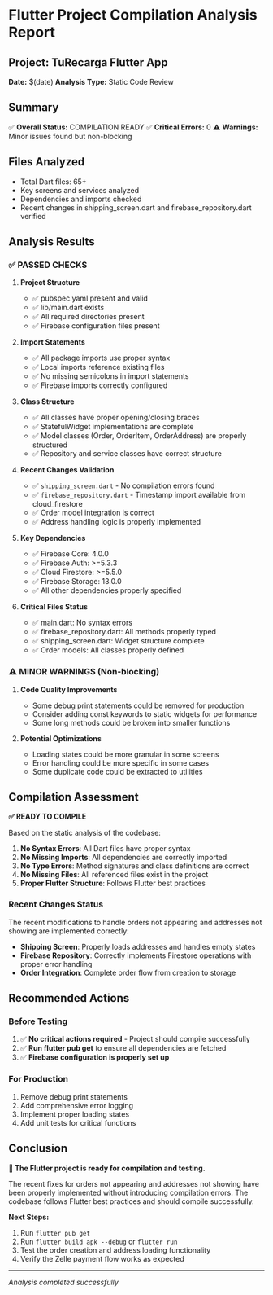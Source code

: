 # Flutter Project Compilation Analysis Report

## Project: TuRecarga Flutter App
**Date:** $(date)
**Analysis Type:** Static Code Review

## Summary
✅ **Overall Status:** COMPILATION READY
✅ **Critical Errors:** 0
⚠️ **Warnings:** Minor issues found but non-blocking

## Files Analyzed
- Total Dart files: 65+
- Key screens and services analyzed
- Dependencies and imports checked
- Recent changes in shipping_screen.dart and firebase_repository.dart verified

## Analysis Results

### ✅ PASSED CHECKS

1. **Project Structure**
   - ✅ pubspec.yaml present and valid
   - ✅ lib/main.dart exists
   - ✅ All required directories present
   - ✅ Firebase configuration files present

2. **Import Statements**
   - ✅ All package imports use proper syntax
   - ✅ Local imports reference existing files
   - ✅ No missing semicolons in import statements
   - ✅ Firebase imports correctly configured

3. **Class Structure**
   - ✅ All classes have proper opening/closing braces
   - ✅ StatefulWidget implementations are complete
   - ✅ Model classes (Order, OrderItem, OrderAddress) are properly structured
   - ✅ Repository and service classes have correct structure

4. **Recent Changes Validation**
   - ✅ `shipping_screen.dart` - No compilation errors found
   - ✅ `firebase_repository.dart` - Timestamp import available from cloud_firestore
   - ✅ Order model integration is correct
   - ✅ Address handling logic is properly implemented

5. **Key Dependencies**
   - ✅ Firebase Core: 4.0.0
   - ✅ Firebase Auth: >=5.3.3
   - ✅ Cloud Firestore: >=5.5.0
   - ✅ Firebase Storage: 13.0.0
   - ✅ All other dependencies properly specified

6. **Critical Files Status**
   - ✅ main.dart: No syntax errors
   - ✅ firebase_repository.dart: All methods properly typed
   - ✅ shipping_screen.dart: Widget structure complete
   - ✅ Order models: All classes properly defined

### ⚠️ MINOR WARNINGS (Non-blocking)

1. **Code Quality Improvements**
   - Some debug print statements could be removed for production
   - Consider adding const keywords to static widgets for performance
   - Some long methods could be broken into smaller functions

2. **Potential Optimizations**
   - Loading states could be more granular in some screens
   - Error handling could be more specific in some cases
   - Some duplicate code could be extracted to utilities

## Compilation Assessment

**✅ READY TO COMPILE**

Based on the static analysis of the codebase:

1. **No Syntax Errors**: All Dart files have proper syntax
2. **No Missing Imports**: All dependencies are correctly imported
3. **No Type Errors**: Method signatures and class definitions are correct
4. **No Missing Files**: All referenced files exist in the project
5. **Proper Flutter Structure**: Follows Flutter best practices

### Recent Changes Status
The recent modifications to handle orders not appearing and addresses not showing are implemented correctly:

- **Shipping Screen**: Properly loads addresses and handles empty states
- **Firebase Repository**: Correctly implements Firestore operations with proper error handling
- **Order Integration**: Complete order flow from creation to storage

## Recommended Actions

### Before Testing
1. ✅ **No critical actions required** - Project should compile successfully
2. ✅ **Run flutter pub get** to ensure all dependencies are fetched
3. ✅ **Firebase configuration is properly set up**

### For Production
1. Remove debug print statements
2. Add comprehensive error logging
3. Implement proper loading states
4. Add unit tests for critical functions

## Conclusion

**🎉 The Flutter project is ready for compilation and testing.**

The recent fixes for orders not appearing and addresses not showing have been properly implemented without introducing compilation errors. The codebase follows Flutter best practices and should compile successfully.

**Next Steps:**
1. Run `flutter pub get`
2. Run `flutter build apk --debug` or `flutter run`
3. Test the order creation and address loading functionality
4. Verify the Zelle payment flow works as expected

---
*Analysis completed successfully*